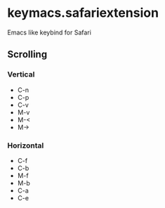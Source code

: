 # keymacs.safariextension

Emacs like keybind for Safari

## Scrolling

### Vertical

* C-n
* C-p
* C-v
* M-v
* M-<
* M->

### Horizontal

* C-f
* C-b
* M-f
* M-b
* C-a
* C-e
